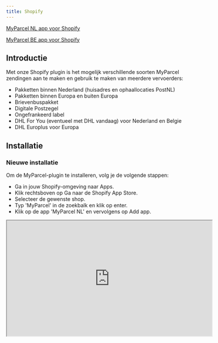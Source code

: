 ```yaml
---
title: Shopify
---
```


[MyParcel NL app voor Shopify](https://apps.shopify.com/myparcel-nl-1?search_id=928e7ca5-0757-4db5-be59-2c2680f57f87&surface_detail=myparcel&surface_inter_position=1&surface_intra_position=3&surface_type=search)

[MyParcel BE app voor Shopify](https://apps.shopify.com/myparcel-nl-1?search_id=928e7ca5-0757-4db5-be59-2c2680f57f87&surface_detail=myparcel&surface_inter_position=1&surface_intra_position=3&surface_type=search)

## Introductie

Met onze Shopify plugin is het mogelijk verschillende soorten MyParcel zendingen aan te maken en gebruik te maken van meerdere vervoerders:

- Pakketten binnen Nederland (huisadres en ophaallocaties PostNL)
- Pakketten binnen Europa en buiten Europa
- Brievenbuspakket
- Digitale Postzegel
- Ongefrankeerd label
- DHL For You (eventueel met DHL vandaag) voor Nederland en Belgie
- DHL Europlus voor Europa

## Installatie

### Nieuwe installatie

Om de MyParcel-plugin te installeren, volg je de volgende stappen:

- Ga in jouw Shopify-omgeving naar Apps.
- Klik rechtsboven op Ga naar de Shopify App Store.
- Selecteer de gewenste shop.
- Typ 'MyParcel' in de zoekbalk en klik op enter.
- Klik op de app 'MyParcel NL' en vervolgens op Add app.

<Stack class="flex">
    <iframe 
        class="rounded-xl"
        width="560" 
        height="315" 
        src="https://www.youtube.com/embed/xr8nR8pxd8g" 
        title="Shopify MyParcel: Installatie" allowfullscreen />
</Stack>

### Bijwerken bestaande installatie

De app wordt bij wijzigingen automatisch bijgewerkt, je hebt hier zelf geen onderhoud aan.

### Eenmalige handeling

<MPImg src="/documentation/shopify/nl/shopify-api-key.jpg" alt="Shopify MyParcel API setting" />

Om de MyParcel App in gebruik te nemen, moet er eerst een API key worden ingevuld. De API key is gratis te verkrijgen via <a href="https://backoffice.myparcel.nl/registration" target="_blank"> Shopinstellingen > API instellingen in de MyParcel Backoffice</a>.
De MyParcel app wordt gekoppeld aan jouw Shopify shop wanneer de API key is ingevuld.

## Configuratie

### Algemene instellingen

<MPImg src="/documentation/shopify/nl/shopify-general-settings.jpg" alt="Shopify general settings" />

#### Standaard paginakeuze

Hier geef je aan of je het label op een standaard (A4) of op een labelprinter (A6) wilt printen.

#### Beschrijving op label

<MPImg src="/documentation/shopify/shopify-label-description.jpg" alt="Shopify label description" />

Met deze optie is het mogelijk een beschrijving toevoegen aan de zending. Dit zal worden afgedrukt op de linkerbovenhoek van het label en hiermee is het mogelijk om de zending in het MyParcel zendingenoverzicht op te zoeken. Gebruik `{order_name}` om de titel van de order of `{order_number}` om het ordernummer te vermelden.

#### Fulfillment

<MPImg src="/documentation/shopify/nl/shopify-fulfillment.jpg" alt="Shopify fulfillment" />

- Er is een optie om de bestellingen manueel / handmatig de status 'fulfilled' te geven. Ga naar Bestellingen, selecteer de gewenste orders en klik bovenaan het orderoverzicht op Bestellingen vervullen om deze status te veranderen.
- Je hebt de mogelijkheid om jouw orders automatisch de status 'Fulfilled' te geven, wanneer PostNL jouw zending heeft gescand.
- Een andere optie is bij het printen / downloaden van een label de status op 'fulfilled' te zetten.

::: note
Tip! In shopify is het mogelijk een custom view te maken
<Stack class="flex">

<iframe 
        class="rounded-xl"
        width="560" 
        height="315" 
        src="https://www.youtube.com/embed/3f269X_20qY" 
        title="Shopify MyParcel: Installatie" allowfullscreen />
</Stack>

:::

#### Automatische export

<MPImg src="/documentation/shopify/nl/shopify-automatisch-export.jpg" alt="Shopify automatisch export" />

- Optie niet automatisch exporteren naar de MyParcel backoffice
- Optie alleen zendingsinformatie exporteren
- Optie volledige order (is vereist als orderbeheer is geactiveerd in de MyParcel backoffice)

### Account

### Standaard exportinstellingen

Aan de hand van de zones en verzendmethoden die in Shopify > Instellingen > Verzending en bezorging zijn gedefinieerd kunnen pakkettype, vervoerder en eventueel extra opties worden geconfigureerd.
Met de standaard exportinstellingen heb je de mogelijkheid om aan de hand van de door jouw klant gekozen verzendmethode automatisch een gewenst pakkettype zoals een pakket of een brievenbuspakje aan te maken. De door jou aangemaakte verzendmethoden worden hier direct ingeladen, zodat je gelijk aan de slag kunt met het instellen van de exportvoorkeuren. Heb je nog geen verzendmethoden aangemaakt? Bekijk dan de [handleiding van Shopify] hoe je dit kunt instellen.

<Stack class="flex">
    <iframe
        class="rounded-xl"
        width="560"
        height="315"
        src="https://www.youtube.com/embed/NyD-9CtW1q0"
        title="Geen verzendadres gevonden" allowfullscreen />
</Stack>

Wanneer je op een verzendmethode klikt, opent een pop-up. In de pop-up moet de verzendmethode worden geconfigureerd. Hier selecteer je:

- of de zending met MyParcel verzonden moet worden
- met welke vervoerder de zending verzonden moet worden
- welk type verzending en pakket er gebruikt moet worden
- en eventueel extra opties aan toegevoegd moeten worden

#### Nederland

**Verzenden via MyParcel NL**

- Ja of Nee

**Beschikbare vervoerders:**

- PostNL
- DHL For You (Today)
- DHL Europlus

**Beschikbare verzendtypes:**

- Thuislevering en Afhaalpunt

**Beschikbare pakkettypes:**

- Brievenbuspakket
- Pakket
- Ongefrankeerd label
- Digitale postzegel

**Beschikbare opties (mede afhankelijk van gekozen vervoerder):**

- (DHL Vandaag)
- Handtekening voor ontvangst
- Alleen geadresseerde
- Retour bij geen gehoor
- Extra groot formaat
- 18+-check
- Verzekering tot €&nbsp;5.000,–

::: note
Let op! Bij de keuze voor DHL For You (Today) en DHL Vandaag moet er ook een afsluittijd worden meegegeven. Wanneer een label voor de afsluittijd aangemaakt is, sturen we het pakket mee.
:::

**Verzekering**

Afhankelijk van de gekozen vervoerder zijn er verschillende verzekerings bedragen

#### België

<Stack class="flex">
    <iframe
        class="rounded-xl"
        width="560"
        height="315"
        src="https://www.youtube.com/embed/yguohQcoVJ4"
        title="Geen verzendadres gevonden" allowfullscreen />
</Stack>

**Beschikbare vervoerders:**

- PostNL
- DHL For You (Today)
- DHL Europlus

**Beschikbare verzendtypes**

- Thuislevering
- Afhaalpunt

**Beschikbare pakkettypes**

- Pakket

**Beschikbare opties**

- Handtekening voor ontvangst
- Afzender verbergen op verzendlabel

**Verzekering**

- Verzekering €500

#### Europa

<Stack class="flex">
    <iframe
        class="rounded-xl"
        width="560"
        height="315"
        src="https://www.youtube.com/embed/rwkPYS9fnjI"
        title="Geen verzendadres gevonden" allowfullscreen />
</Stack>

**Beschikbare vervoerders:**

- PostNL
- DHL Europlus

**Beschikbare verzendtypes**

- Thuislevering

**Beschikbare pakkettypes**

- Standaard Pakket
- Ongefrankeerd label

**Standaard verpakkings gewicht**

**Verzekering**

- verzekering tot €&nbsp;50,–
- verzekering tot €&nbsp;500,–

#### Wereld

<Stack class="flex">
    <iframe
        class="rounded-xl"
        width="560"
        height="315"
        src="https://www.youtube.com/embed/COmO5kj5J8s"
        title="Geen verzendadres gevonden" allowfullscreen />
</Stack>

**Beschikbare verzendtypes**

- Thuislevering

**Beschikbare pakkettypes**

- Pakket

**Standaard verpakkings gewicht**

**Verzekering**

- verzekering tot €&nbsp;50,–
- verzekering tot €&nbsp;500,–

#### Pickup points / Afhaalpunten

Wanneer je jouw klanten een afhaalpunt wilt aanbieden in de checkout, zul je een extra verzendmethode aan moeten maken in Shopify. Bijvoorbeeld "Gratis afhaalpunt DHL". Deze verzendmethode kan je daarna koppelen in de "Standaard Exportinstellingen". In de "Standaard Exportinstellingen" selecteer je onder Type zending Afhaalpunt

<MPImg src="/documentation/shopify/nl/shopify-pickup-location.jpg" alt="Shopify pickup-locatie" />

1. Ga in Shopify naar "Apps"
2. Ga naar de MyParcel App
3. In de MyParcel App klik op "Instellingen" links bovenaan de pagina
4. Scroll in de instellingen naar beneden tot je "Standaard exportinstellingen" ziet
5. Klik op de verzendmethode die je hebt aangemaakt voor de PostNL-locaties aan
6. Zet "Verzenden via MyParcel" aan en "Type verzending" op "Afhaalpunt"
7. Klik na het instellen van de verzendmethode op "Opslaan". Na het opslaan van deze instellingen zal de klant na betaling gevraagd worden om een PostNL-locatie te selecteren.
8. Mocht dit vergeten worden, zal er na ongeveer 30 minuten een email ter herinnering verstuurd worden.

### Herinneringsmail afhaallocatie

De MyParcel-plugin heeft niet de mogelijkheid om de afhaallocaties in de checkout zelf te tonen. Jouw klant kan de gewenste locatie selecteren op de bedankpagina na het plaatsen van zijn/haar bestelling. Zet deze functie aan om jouw klant na 30 minuten automatisch een herinneringsmail te sturen wanneer hij/zij is vergeten om een postpunt te selecteren.

<MPImg src="/documentation/shopify/shopify-reminder-email-pickup-location.jpg" alt="Shopify reminder email pickup location" />

### Wereldzendingen

Om voor een wereldzending een douaneformulier op te stellen, zijn ook de 'HS-code', het 'gewicht per pakket' en 'land van oorsprong' benodigd. Hier kan je de standaard waarden in vullen welke worden gebruikt wanneer je dit niet bij de producten zelf hebt ingevuld.

::: note
Let op: wanneer je meer dan één soort product verzendt, is het belangrijk dat je per product een HS-code hebt ingesteld. Als je dit niet doet, is de kans aanwezig dat het pakket niet door de douane komt.
:::

### Veelgestelde vragen over de configuratie

#### Hoe kan ik de 'HS-code' en 'land van oorsprong' op productniveau instellen?

Selecteer het gewenste product op de pagina `Producten`. Onderaan de pagina vind je de onderstaande gegevens. Maak je gebruik van 'varianten'? In dat geval vind je het onderstaande nadat je de gewenste variant binnen het product hebt aangeklikt.

<MPImg src="/documentation/shopify/shopify-questions.jpg" alt="Shopify questions" />

## Gebruik van de plugin

### Aanmaken van één verzendlabel

Bij het openen van een bestelling vind je bovenaan de pagina de knop `Meer acties`. In de dropdown kan je de optie `Print label`. Je wordt doorgestuurd naar de MyParcel app waarna je het label gelijk kunt downloaden.

### Aanmaken meerdere verzendlabels

Wanneer je meerdere bestellingen in één keer wilt downloaden, kan je deze in het bestellingenoverzicht aanvinken, op de knop `Meer acties` bovenaan de pagina klikken. In de dropdown vind je de optie `Print label`. Je wordt doorgestuurd naar de MyParcel app waarna je de labels gelijk kunt downloaden.

### Aanpassen van een enkele zending

Wanneer je de bestelling als een ander pakkettype wilt exporteren dan de eerder ingestelde standaard exportinstellingen, kan je dit binnen de MyParcel app doen. Ga naar `Apps > MyParcel NL` en open de gewenste order. Hier vind je de mogelijkheid om een export te maken met een aangepast pakkettype en eventuele verzendopties toevoegen of verwijderen.

<MPImg src="/documentation/shopify/nl/shopify-wijzig-verzending.jpg" alt="Shopify api settings" />

### Checkout afhaallocatie

Wanneer je [de optie 'afhaallocatie' aan een verzendmethode hebt gekoppeld](#standaard-exportinstellingen) hebben jouw klanten de mogelijkheid om op de bedankpagina na de betaling een afhaallocatie te selecteren. Wil je jouw klanten een herinnering sturen wanneer ze vergeten om het postpunt te selecteren? Zet dan de optie ['Herinneringsmail afhaallocatie'](#herinneringsmail-afhaallocatie) aan.

<MPImg src="/documentation/shopify/shopify-checkout-pickup.jpg" alt="Shopify checkout pickup" />

### Consument is vergeten een afhaalpunt te selecteren

<MPImg src="/documentation/shopify/nl/shopify-meer-acties.jpg" alt="Shopify bekijk bestelling status pagina" />

Het is mogelijk om vanuit het shopify bestellingen overzicht naar de checkout pagina te gaan van een specifieke bestelling en hier alsnog een afhaallocatie te selecteren. Ga naar Shopify Bestellingen overzicht > Selecteer de bestelling waar geen afhaalpunt geselecteerd is. Rechtsboven onder Meer acties > Bekijk de bestellingstatuspagina. Vervolgens is het mogelijk om een afhaalpunt te selecteren (zie afbeelding hieronder).

<MPImg src="/documentation/shopify/nl/shopify-bestelling-status-pagina.jpg" alt="Shopify selecteer afhaalpunt" />

### Retourlabel mailen

Heeft jouw klant een bestelling geplaatst en wil hij/zij deze retour sturen? Verstuur eenvoudig een mail vanuit Shopify met het retourlabel. Optie 1: Vanuit het Shopify bestellingenoverzicht open je de order. Onder het 'Meer acties' dropdownmenu vind je de optie 'Retourlabel versturen' om een mail naar jouw klant te sturen. Optie 2: Vanuit het MyParcel bestellingenoverzicht selecteer je een specifieke order en bovenaan de pagina klik je vervolgens op de knop 'Verstuur retourlabel'.
Wil je instellingen zoals de opmaak van de mail en eigen bijdrage van jouw klant aanpassen? Dit kan in jouw [MyParcel backoffice]. Klik links onderin op `Shop instellingen > Selecteer de gewenste shop > Retour`.

### Testen

Na het installeren en configureren van de plugin, adviseren wij om het bestelproces te doorlopen door een testbestelling te plaatsen en zo te bekijken of de checkout naar wens is. Meer informatie over het opzetten van een Shopify test omgeving: <a href="https://help.shopify.com/en/manual/checkout-settings/test-orders" target="_blank"> https://help.shopify.com/en/manual/checkout-settings/test-orders </a>
Het is ook mogelijk om zendingen te exporteren na het configureren van de plugin en het downloaden van labels te testen. Er worden geen kosten in rekening gebracht, zolang je de labels niet inlevert bij PostNL.

::: note
Let op: digitale postzegels worden wel direct in rekening gebracht.
:::

## Veelgestelde vragen

#### Waarom kan mijn klant alleen na de checkout voor een afhaallocatie kiezen?

Om de veiligheid van betalingen te waarborgen, laat Shopify het niet toe dat partijen code aan een checkout toevoegen. Na de checkout is dit wél mogelijk waardoor we de optie toch aan de plugin toe hebben kunnen voegen. Samen met de [herinneringsmail](#herinneringsmail-afhaallocatie) kan je jouw klanten deze optie op de best mogelijke manier toevoegen.

#### Ik heb de plugin geïnstalleerd, maar wanneer ik een zending probeer te exporteren, krijg ik een error.

Mogelijk zijn de actieve verzendmethoden bij het configureren van de plugin nog niet aan pakkettypes gekoppeld. Volg [de stappen in 'Standaard exportinstellingen'](#standaard-exportinstellingen) om dit in te stellen.

#### Hoe krijg ik de melding "Standaardinstellingen voor wereldzendingen ontbreken" weg?

De melding "Standaardinstellingen voor wereldzendingen ontbreken" kan heel eenvoudig worden verholpen door op de knop "Vul aan" te klikken en vervolgens de juiste HS-code in te vullen, die te vinden is op de website van de douane. Het is ook van belang om het gewicht van de verpakking waarin de zending wordt verzonden op te geven. Na het opslaan van de keuze zal de melding verdwijnen.

<Stack class="flex">
    <iframe
        class="rounded-xl"
        width="560"
        height="315"
        src="https://www.youtube.com/embed/P4USKp17Eb8"
        title="Standaardinstellingen voor wereldzendingen ontbreken" allowfullscreen />
</Stack>

#### Hoe krijg ik de melding "Geen exportinstellingen gevonden voor de verzendmethode. Vul aan bij instellingen" weg?

De melding "Geen exportinstellingen gevonden voor de verzendmethode. Vul aan bij instellingen." kan heel eenvoudig verholpen worden door op de knop "Vul aan" te klikken en vervolgens een keuze te maken of al dan niet met MyParcel te verzenden. Selecteer een type verzending en vervolgens een type pakket. Het is ook mogelijk om eventuele andere opties aan te geven. Na het opslaan van de keuze zal de melding verdwijnen.

<Stack class="flex">
    <iframe
        class="rounded-xl"
        width="560"
        height="315"
        src="https://www.youtube.com/embed/wNPGEkif8uA" 
        title="Geen exportinstellingen gevonden voor de verzendmethode" allowfullscreen />
</Stack>

#### Hoe krijg ik de melding "Geen verzendadres gevonden" weg?

De melding "Geen verzendadres" kan worden verholpen door het bezorgadres te wijzigen op de bestelling detailpagina. Waarschijnlijk heeft de desbetreffende bestelling geen verzendadres.

<Stack class="flex">
    <iframe
        class="rounded-xl"
        width="560"
        height="315"
        src="https://www.youtube.com/embed/lBkdAPYDzTU"
        title="Geen verzendadres gevonden" allowfullscreen />
</Stack>

#### Hoe krijg ik de melding "Verzendmethode werd niet herkend door de app. Exporteer de verzending op detailpagina van de bestelling." weg?

De melding "Verzendmethode werd niet herkend door de app. Exporteer de verzending op detailpagina van de bestelling." kan worden verholpen door op de detailpagina een keuze te maken voor het 'Type verzending' en 'Type pakket'. Het is ook mogelijk om eventuele andere opties aan te geven. Vervolgens klik je op de knop 'Printen' en zal het verzendlabel worden aangemaakt. Controleer ook de barcode die nu bij de bestelling staat.

<Stack class="flex">
    <iframe 
        class="rounded-xl"
        width="560" 
        height="315" 
        src="https://www.youtube.com/embed/4ak3eqLkwk4" 
        title="Verzendmethode werd niet herkend door de app" allowfullscreen />
</Stack>

[Delivery options]: https://github.com/myparcelnl/delivery-options
[MyParcel backoffice]: https://backoffice.myparcel.nl/
[PostNL Pick-up points]: https://apps.shopify.com/pick-up-points?locale=nl
